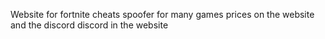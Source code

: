 Website for fortnite cheats
spoofer for many games
prices on the website and the discord
discord in the website
